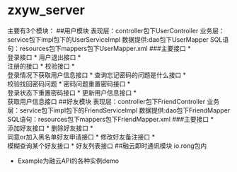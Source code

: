 # zxyw_server
主要有3个模块：
##用户模块
    表现层：controller包下UserController
    业务层：service包下impl包下的UserServiceImpl
    数据提供:dao包下UserMapper
    SQL语句：resources包下mappers包下UserMapper.xml
###主要接口
*   
   登录接口
*
    用户退出接口
*   
   注册的接口
*
    校验接口
*   
   登录情况下获取用户信息接口
*
    查询忘记密码的问题是什么接口
*   
   校验找回密码问题
*
    密码问题重置密码接口
*   
   登录状态下重置密码接口
*
    更新用户信息接口
*   
   获取用户信息接口
##好友模块
    表现层：controller包下FriendController
    业务层：service包下impl包下的FriendServiceImpl
    数据提供:dao包下FriendMapper
    SQL语句：resources包下mappers包下FriendMapper.xml
###主要接口
*   
   添加好友接口
*
    删除好友接口
*   
   同意or加入黑名单好友申请接口
*
    修改好友备注接口
*   
   模糊查询某个好友接口
*
    好友列表接口
##融云即时通讯模块
    io.rong包内
*   Example为融云API的各种实例demo




